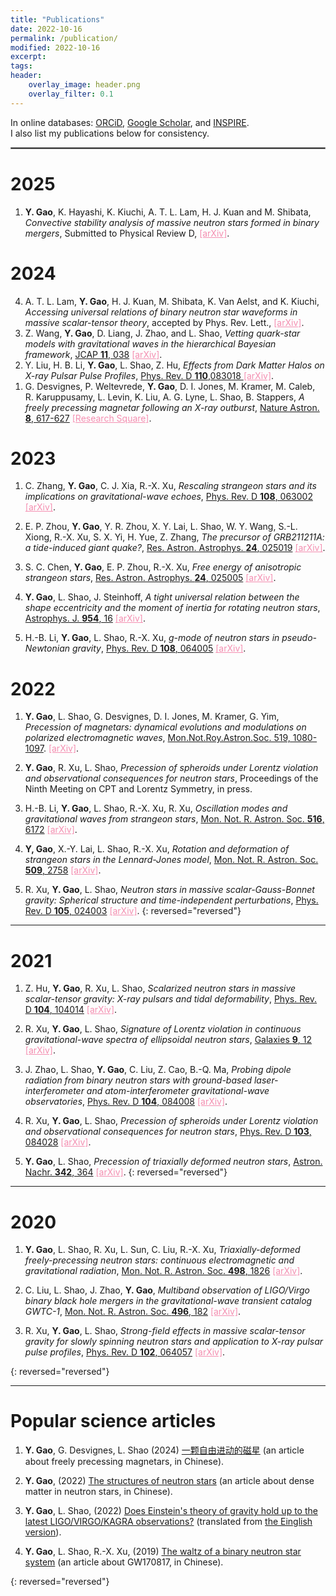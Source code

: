 ```yaml
---
title: "Publications"
date: 2022-10-16
permalink: /publication/
modified: 2022-10-16
excerpt:
tags:
header:
    overlay_image: header.png
    overlay_filter: 0.1 
---
```


<p>
In online databases:
<span class="archive__item-title">
<a href="https://orcid.org/{{ site.author.orcid }}"><i class="ai ai-fw ai-orcid" aria-hidden="true"></i> ORCiD</a>,
<a href="https://scholar.google.com/citations?user={{ site.author.google-scholar }}"><i class="ai ai-fw ai-google-scholar" aria-hidden="true"></i> Google Scholar</a>,
and
<a href="https://inspirehep.net/search?p=exactauthor%3A{{ site.author.inspire }}"><i class="ai ai-fw ai-inspire" aria-hidden="true"></i> INSPIRE</a></span>.
<br>
I also list my publications below for consistency.
</p>
<hr style="border:1px solid gray">


# 2025

1. **Y. Gao**, K. Hayashi, K. Kiuchi, A. T. L. Lam, H. J.   Kuan and M. Shibata, *Convective stability analysis of massive neutron stars formed in binary mergers*, Submitted to Physical Review D, <a href="https://arxiv.org/abs/2501.19053" style="color: #F48FB1;">[arXiv]</a>.

# 2024 

<ol reversed>
  <li>A. T. L. Lam, <strong>Y. Gao</strong>, H. J. Kuan, M. Shibata, K. Van Aelst, and K. Kiuchi, 
      <em>Accessing universal relations of binary neutron star waveforms in massive scalar-tensor theory</em>, accepted by Phys. Rev. Lett.,
      <a href="https://arxiv.org/abs/2410.00137" style="color: #F48FB1;">[arXiv]</a>.
  </li>
  <li>Z. Wang, <strong>Y. Gao</strong>, D. Liang, J. Zhao, and L. Shao, 
      <em>Vetting quark-star models with gravitational waves in the hierarchical Bayesian framework</em>,
      <a href="https://iopscience.iop.org/article/10.1088/1475-7516/2024/11/038">JCAP <strong>11</strong>, 038</a> 
      <a href="https://arxiv.org/abs/2409.11103" style="color: #F48FB1;">[arXiv]</a>.
  </li>
  <li>Y. Liu, H. B. Li, <strong>Y. Gao</strong>, L. Shao, Z. Hu, 
      <em>Effects from Dark Matter Halos on X-ray Pulsar Pulse Profiles</em>,
       <a href="https://journals.aps.org/prd/abstract/10.1103/PhysRevD.110.083018">Phys. Rev. D <strong>110</strong>,083018 </a> 
      <a href="https://arxiv.org/abs/2408.04425" style="color: #F48FB1;">[arXiv]</a>.
  </li>
  <li>G. Desvignes, P. Weltevrede, <strong>Y. Gao</strong>, D. I. Jones, M. Kramer, M. Caleb, R. Karuppusamy, L. Levin, K. Liu, 
      A. G. Lyne, L. Shao, B. Stappers, 
      <em>A freely precessing magnetar following an X-ray outburst</em>, 
      <a href="https://www.nature.com/articles/s41550-024-02226-7">Nature Astron. <strong>8</strong>, 617-627</a> 
      <a href="https://assets.researchsquare.com/files/rs-2281053/v1/8d2a4cf0b98fad7eece4a662.pdf?c=1670213325" style="color: #F48FB1;">[Research Square]</a>.
  </li>
</ol>


# 2023

1. C. Zhang,
  **Y. Gao**,
  C. J. Xia,
  R.-X. Xu,
  *Rescaling strangeon stars and its implications on gravitational-wave echoes*,
  [Phys. Rev. D **108**, 063002](https://journals.aps.org/prd/abstract/10.1103/PhysRevD.108.063002)
  <a href="https://doi.org/10.48550/arXiv.2305.13323" style="color: #F48FB1;">[arXiv]</a>.

2. E. P. Zhou, 
  **Y. Gao**,
  Y. R. Zhou, 
  X. Y. Lai, 
  L. Shao,
  W. Y. Wang, 
  S.-L. Xiong, 
  R.-X. Xu, 
  S. X. Yi, 
  H. Yue, 
  Z. Zhang,
  *The precursor of GRB211211A: a tide-induced giant quake?*,
  [Res. Astron. Astrophys. **24**, 025019](https://iopscience.iop.org/article/10.1088/1674-4527/ad0825)
  <a href="https://doi.org/10.48550/arXiv.2305.10682" style="color: #F48FB1;">[arXiv]</a>.

3. S. C. Chen,
   **Y. Gao**,
   E. P. Zhou,
   R.-X. Xu,
   *Free energy of anisotropic strangeon stars*,
   [Res. Astron. Astrophys. **24**, 025005](https://iopscience.iop.org/article/10.1088/1674-4527/ad1430)
  <a href="https://doi.org/10.48550/arXiv.2305.19687" style="color: #F48FB1;">[arXiv]</a>.

4. **Y. Gao**,
    L. Shao,
    J. Steinhoff,
    *A tight universal relation between the shape eccentricity and the moment of inertia for rotating neutron stars*,
    [Astrophys. J. **954**, 16](https://iopscience.iop.org/article/10.3847/1538-4357/ace776)
    <a href="https://doi.org/10.48550/arXiv.2303.14130" style="color: #F48FB1;">[arXiv]</a>.

5. H.-B. Li,
   **Y. Gao**,
  L. Shao,
  R.-X. Xu,
  *g-mode of neutron stars in pseudo-Newtonian gravity*,
  [Phys. Rev. D **108**, 064005](https://journals.aps.org/prd/abstract/10.1103/PhysRevD.108.064005)
  <a href="https://doi.org/10.48550/arXiv.2302.03856" style="color: #F48FB1;">[arXiv]</a>.



# 2022


1. **Y. Gao**,
  L. Shao,
  G. Desvignes,
  D. I. Jones,
  M. Kramer,
  G. Yim,
  *Precession of magnetars: dynamical evolutions and modulations on polarized electromagnetic waves*,
  [Mon.Not.Roy.Astron.Soc. 519, 1080-1097](https://academic.oup.com/mnras/article/519/1/1080/6873850?login=false).
  <a href="http://arxiv.org/abs/2211.17087" style="color: #F48FB1;">[arXiv]</a>.

2. **Y. Gao**, 
  R. Xu, 
  L. Shao, 
  *Precession of spheroids under Lorentz violation and observational consequences for neutron stars*, 
  Proceedings of the Ninth Meeting on CPT and Lorentz Symmetry, in press.

3. H.-B. Li, 
  **Y. Gao**,
  L. Shao, 
  R.-X. Xu, 
  R. Xu, 
  *Oscillation modes and gravitational waves from strangeon stars*,
  [Mon. Not. R. Astron. Soc. **516**, 6172](https://academic.oup.com/mnras/advance-article-abstract/doi/10.1093/mnras/stac2622/6705433)
  <a href="http://arxiv.org/abs/2206.09407" style="color: #F48FB1;">[arXiv]</a>.

4. **Y, Gao**, 
  X.-Y. Lai, 
  L. Shao, 
  R.-X. Xu,
  *Rotation and deformation of strangeon stars in the Lennard-Jones model*, 
  [Mon. Not. R. Astron. Soc. **509**, 2758](https://doi.org/10.1093/mnras/stab3181)
  <a href="http://arxiv.org/abs/2109.13234" style="color: #F48FB1;">[arXiv]</a>.

5. R. Xu, 
  **Y. Gao**, 
  L. Shao, 
  *Neutron stars in massive scalar-Gauss-Bonnet gravity: Spherical structure and time-independent perturbations*, 
  [Phys. Rev. D **105**, 024003](https://doi.org/10.1103/PhysRevD.105.024003)
  <a href="http://arxiv.org/abs/2111.06561" style="color: #F48FB1;">[arXiv]</a>.
{: reversed="reversed"}

---

# 2021

1.  Z. Hu, 
  **Y. Gao**,
  R. Xu, 
  L. Shao, 
  *Scalarized neutron stars in massive scalar-tensor gravity: X-ray pulsars and tidal deformability*, 
  [Phys. Rev. D **104**, 104014](https://doi.org/10.1103/PhysRevD.104.104014)
  <a href="http://arxiv.org/abs/2109.13453" style="color: #F48FB1;">[arXiv]</a>.

2. R. Xu, 
  **Y. Gao**,
  L. Shao, 
  *Signature of Lorentz violation in continuous gravitational-wave spectra of ellipsoidal neutron stars*, 
  [Galaxies **9**, 12](https://doi.org/10.3390/galaxies9010012)
  <a href="http://arxiv.org/abs/2101.09431" style="color: #F48FB1;">[arXiv]</a>.

3. J. Zhao, 
  L. Shao, 
  **Y. Gao**,
  C. Liu, 
  Z. Cao, 
  B.-Q. Ma,
  *Probing dipole radiation from binary neutron stars with ground-based laser-interferometer and atom-interferometer gravitational-wave observatories*, 
  [Phys. Rev. D **104**, 084008](https://doi.org/10.1103/PhysRevD.104.084008)
  <a href="http://arxiv.org/abs/2106.04883" style="color: #F48FB1;">[arXiv]</a>.

4. R. Xu, 
  **Y. Gao**, 
  L. Shao, 
  *Precession of spheroids under Lorentz violation and observational consequences for neutron stars*, 
  [Phys. Rev. D **103**, 084028](https://doi.org/10.1103/PhysRevD.103.084028)
  <a href="http://arxiv.org/abs/2012.01320" style="color: #F48FB1;">[arXiv]</a>.


5. **Y. Gao**, 
  L. Shao,
  *Precession of triaxially deformed neutron stars*, 
  [Astron. Nachr. **342**, 364](https://doi.org/10.1002/asna.202113935)
  <a href="http://arxiv.org/abs/2011.04472" style="color: #F48FB1;">[arXiv]</a>.
{: reversed="reversed"}
---

# 2020

1. **Y. Gao**, 
  L. Shao, 
  R. Xu, 
  L. Sun, 
  C. Liu, 
  R.-X. Xu,
  *Triaxially-deformed freely-precessing neutron stars: continuous electromagnetic and gravitational radiation*, 
  [Mon. Not. R. Astron. Soc. **498**, 1826](https://doi.org/10.1093/mnras/staa2476)
  <a href="http://arxiv.org/abs/2007.02528" style="color: #F48FB1;">[arXiv]</a>.

2. C. Liu, 
  L. Shao, 
  J. Zhao, 
  **Y. Gao**, 
  *Multiband observation of LIGO/Virgo binary black hole mergers in the gravitational-wave transient catalog GWTC-1*, 
  [Mon. Not. R. Astron. Soc. **496**, 182](https://doi.org/10.1093/mnras/staa1512)
  <a href="http://arxiv.org/abs/2004.12096" style="color: #F48FB1;">[arXiv]</a>.

3. R. Xu, 
  **Y. Gao**, 
  L. Shao, 
  *Strong-field effects in massive scalar-tensor gravity for slowly spinning neutron stars and application to X-ray pulsar pulse profiles*, 
  [Phys. Rev. D **102**, 064057](https://journals.aps.org/prd/pdf/10.1103/PhysRevD.102.064057)
  <a href="http://arxiv.org/abs/2007.10080" style="color: #F48FB1;">[arXiv]</a>.


{: reversed="reversed"}

---

# Popular science articles

1. **Y. Gao**, 
G. Desvignes, 
L. Shao
(2024) 
[一颗自由进动的磁星](https://dds.sciengine.com/cfs/files/pdfs/view/0023-074X/C9C2E28FCEC3452AB1A2AEF32A5DBB53-mark.pdf) (an article about freely precessing magnetars, in Chinese).

2. **Y. Gao**, 
(2022) 
[The structures of neutron stars](https://gravyong.github.io/files/NS_Structure_Popular.pdf) (an article about dense matter in neutron stars, in Chinese).

3. **Y. Gao**,
   L. Shao, 
   (2022) 
   [Does Einstein's theory of gravity hold up to the latest LIGO/VIRGO/KAGRA observations?](https://www.ligo.org/science/Publication-O3bTGR/translations/science-summary-chinese-simplified.pdf) (translated from [the Einglish version](https://www.ligo.org/science/Publication-O3bTGR/)).

4. **Y. Gao**, 
L. Shao, 
R.-X. Xu, 
(2019) [The waltz of a binary neutron star system](https://gravyong.github.io/files/BNS_Popular.pdf) (an article about GW170817, in Chinese).

{: reversed="reversed"}



